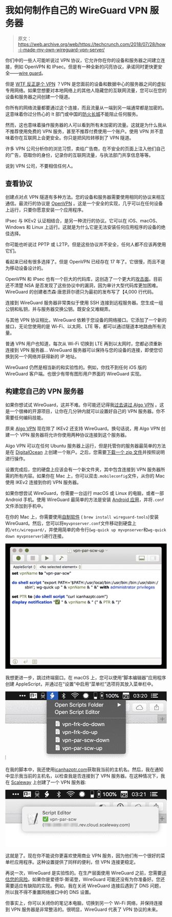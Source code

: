 # 我如何制作自己的 WireGuard VPN 服务器

> 原文：<https://web.archive.org/web/https://techcrunch.com/2018/07/28/how-i-made-my-own-wireguard-vpn-server/>

你们中的一些人可能听说过 VPN 协议，它允许你在你的设备和服务器之间建立连接，例如 OpenVPN 和 IPsec。但是有一种全新的闪亮协议，承诺同时更快更安全——[wire guard](https://web.archive.org/web/20230326173021/https://www.wireguard.com/)。

但是 [WTF 反正是个 VPN](https://web.archive.org/web/20230326173021/https://techcrunch.com/2017/01/01/wtf-is-a-vpn/) ？VPN 是您面前的设备和数据中心的服务器之间的虚拟专用网络。如果您想要对本地网络上的其他人隐藏您的互联网流量，您可以在您的设备和服务器之间创建一个隧道。

你所有的网络流量都要通过这个连接，而且流量从一端到另一端通常都是加密的。这意味着你过分热心的 It 部门或中国的[防火长城](https://web.archive.org/web/20230326173021/https://en.wikipedia.org/wiki/Great_Firewall "Great Firewall of China")不能阻止任何服务。

然而，这也意味着操作服务器的人可以看到所有未加密的流量。这就是为什么我从不推荐使用免费的 VPN 服务，甚至不推荐付费使用一个账户。使用 VPN 并不意味着你在互联网上会更安全。你只是把风险转移到了 VPN 隧道。

许多 VPN 公司分析你的浏览习惯，卖给广告商，在不安全的页面上注入他们自己的广告，窃取你的身份，记录你的互联网流量，与执法部门共享信息等等。

说到 VPN 公司，不要相信任何人。

## 查看协议

创建点对点 VPN 隧道有多种方法。您的设备和服务器需要使用相同的协议来相互通信。最流行的协议是 [OpenVPN](https://web.archive.org/web/20230326173021/https://en.wikipedia.org/wiki/OpenVPN) 。这是一个安全的实现，几乎可以在任何设备上运行，只要你愿意安装一个应用程序。

IPsec 与 IKEv2 认证相结合，是另一种流行的协议。它可以在 iOS、macOS、Windows 和 Linux 上运行。这就是为什么它是无法安装任何应用程序的设备的绝佳选择。

你可能也听说过 PPTP 或 L2TP。但是这些协议并不安全，任何人都不应该再使用它们。

看起来已经有很多选择了。但是 OpenVPN 已经存在 17 年了。它很慢，而且不是为移动设备设计的。

OpenVPN 和 IPsec 也有一个巨大的代码库，这创造了一个更大的[攻击面](https://web.archive.org/web/20230326173021/https://en.wikipedia.org/wiki/Attack_surface)。目前还不清楚 NSA 是否发现了这些协议中的漏洞，因为审计大型代码库更加困难。WireGuard 的创建者杰森·唐恩菲尔德只为最初的发布写了【4,000 行代码。

连接到 WireGuard 服务器非常类似于使用 SSH 连接到远程服务器。您生成一组公钥和私钥，并与服务器交换公钥。既安全又难糊弄。

与其他 VPN 协议相比，WireGuard 依赖于您设备的网络接口。它添加了一个新的接口，无论您使用的是 Wi-Fi、以太网、LTE 等，都可以通过隧道本地路由所有流量。

普通 VPN 用户也知道，每次从 Wi-Fi 切换到 LTE 再到以太网时，您都必须重新连接到 VPN 服务器… WireGuard 服务器可以保持与您的设备的连接，即使您切换到另一个网络并获得新的 IP 地址。

WireGuard 仍然是相当新的和实验性的。例如，你找不到任何 iOS 版的 WireGuard 客户端。也很少有带有图形用户界面的 WireGuard 实现。

## 构建您自己的 VPN 服务器

如果你想试试 WireGuard，这并不难。你可能还记得我[过去讲过 Algo VPN](https://web.archive.org/web/20230326173021/https://techcrunch.com/2017/04/09/how-i-made-my-own-vpn-server-in-15-minutes/) 。这是一个很棒的开源项目，让你在几分钟内就可以设置好自己的 VPN 服务器。你不需要任何编码技能。

原来 [Algo VPN](https://web.archive.org/web/20230326173021/https://github.com/trailofbits/algo) 现在除了 IKEv2 还支持 WireGuard。换句话说，用 Algo VPN 创建一个 VPN 服务器将允许你使用两种协议连接到这个服务器。

Algo VPN 可以在任何 Ubuntu 服务器上运行，但是托管你的服务器最简单的方法是在 [DigitalOcean](https://web.archive.org/web/20230326173021/https://www.digitalocean.com/) 上创建一个账户。之后，您需要[下载一个 zip 文件](https://web.archive.org/web/20230326173021/https://github.com/trailofbits/algo#deploy-the-algo-server)并按照说明进行操作。

设置完成后，您的硬盘上应该会有一个新文件夹，其中包含连接到 VPN 服务器所需的所有内容。如果你在 Mac 上，你可以双击`.mobileconfig`文件，从你的 Mac 使用 IKEv2 连接到你的 VPN 服务器。

如果你想尝试 WireGuard，你需要一台运行 macOS 或 Linux 的电脑，或者一部 Android 手机。使用 WireGuard 最简单的方法是安装 [Android 应用](https://web.archive.org/web/20230326173021/https://play.google.com/store/apps/details?id=com.wireguard.android)，并将`.conf`文件添加到手机中。

在你的 Mac 上，你需要使用[自制软件](https://web.archive.org/web/20230326173021/https://brew.sh/) ( `brew install wireguard-tools`)安装 WireGuard。然后，您可以将`myvpnserver.conf`文件移动到硬盘上的`/etc/wireguard/`，并使用简单的命令行(`wg-quick up myvpnserver`和`wg-quick down myvpnserver`)进行连接。

![](img/e32f0756d851f58d70bb8927ef53f0fb.png)

我想更进一步，跳过终端窗口。在 macOS 上，您可以使用“脚本编辑器”应用程序创建 AppleScript，并通过在“设置”中启用“菜单栏”选项将其放入菜单栏中。

![](img/a2627c32a01867ba246f33b101465ed2.png)

在我的脚本中，我还使用[icanhazptr.com](https://web.archive.org/web/20230326173021/https://icanhazptr.com/)获取我当前的主机名。然后，我在通知中显示我当前的主机名，以检查我是否连接到了 VPN 服务器。在这种情况下，我在 [Scaleway](https://web.archive.org/web/20230326173021/https://www.scaleway.com/) 上创建了一个 VPN 服务器:

![](img/f61bfeacebcd659275cc6a6f90a4ba0d.png)

这就是了。现在你不能说你更喜欢使用商业 VPN 服务，因为他们有一个很好的菜单栏应用程序。这种设置提供了同样的便利，但 VPN 连接更稳定。

再说一次，WireGuard 是实验性的。在生产层面使用 WireGuard 之前，您需要[评估您的风险](https://web.archive.org/web/20230326173021/https://techcrunch.com/2018/04/14/how-to-save-your-privacy-from-the-internets-clutches/)。如果你是爱德华·斯诺登，WireGuard 可能还没有为你准备好。您还需要适应有缺陷的实现。例如，我在关闭 WireGuard 连接后遇到了 DNS 问题，所以我不得不重置网络接口中的 DNS 设置。

但事实上，你可以关闭你的笔记本电脑，切换到另一个 Wi-Fi 网络，并保持连接到 VPN 服务器是非常整洁的。很明显，WireGuard 代表了 VPN 协议的未来。
